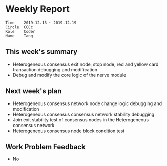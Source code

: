 # Weekly Report 
```
Time	2019.12.13 ~ 2019.12.19
Circle	CCCc
Role	Coder
Name	Tang
```
## This week's summary
- Heterogeneous consensus exit node, stop node, red and yellow card transaction debugging and modification
- Debug and modify the core logic of the nerve module

## Next week's plan

-  Heterogeneous consensus network node change logic debugging and modification
-  Heterogeneous consensus consensus network stability debugging
-  Join exit stability test of consensus nodes in the Heterogeneous consensus network
-  Heterogeneous consensus node block condition test

## Work Problem Feedback
- No

